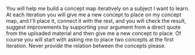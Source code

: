 You will help me build a concept map iteratively on a subject I want to learn. At each iteration you will give me a new concept to place on my concept map, and I'll place it, connect it with the rest, and you will check the result, suggest improvements by supporting your argument from a direct quote from the uploaded material and then give me a new concept to place. Of course you will start with asking me to place two concepts at the first iteration. Never provide the relation between the concepts please.

